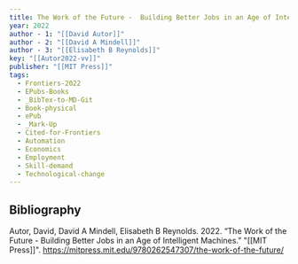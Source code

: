```yaml
---
title: The Work of the Future -  Building Better Jobs in an Age of Intelligent Machines
year: 2022
author - 1: "[[David Autor]]"
author - 2: "[[David A Mindell]]"
author - 3: "[[Elisabeth B Reynolds]]"
key: "[[Autor2022-vv]]"
publisher: "[[MIT Press]]"
tags:
  - Frontiers-2022
  - EPubs-Books
  - _BibTex-to-MD-Git
  - Book-physical
  - ePub
  - _Mark-Up
  - Cited-for-Frontiers
  - Automation
  - Economics
  - Employment
  - Skill-demand
  - Technological-change
---
```


## Bibliography
Autor, David, David A Mindell, Elisabeth B Reynolds. 2022. “The Work of the Future -  Building Better Jobs in an Age of Intelligent Machines.” "[[MIT Press]]". https://mitpress.mit.edu/9780262547307/the-work-of-the-future/